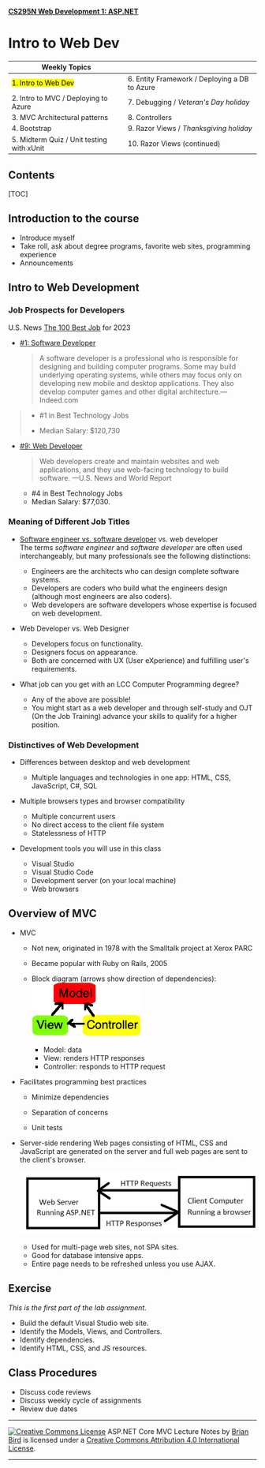 **[CS295N Web Development 1: ASP.NET](http://lcc-cit.github.io/CS295N-CourseMaterials/)**

# Intro to Web Dev

| Weekly Topics                             |                                               |
| ----------------------------------------- | --------------------------------------------- |
| <mark>1. Intro to Web Dev</mark>          | 6. Entity Framework / Deploying a DB to Azure |
| 2. Intro to MVC / Deploying to Azure      | 7. Debugging / *Veteran's Day holiday*        |
| 3. MVC Architectural patterns             | 8. Controllers                                |
| 4. Bootstrap                              | 9. Razor Views / *Thanksgiving holiday*       |
| 5. Midterm Quiz / Unit testing with xUnit | 10. Razor Views (continued)                   |

## Contents

[TOC]

## Introduction to the course

- Introduce myself
- Take roll, ask about degree programs, favorite web sites, programming experience
- Announcements 



## Intro to Web Development

### Job Prospects for Developers

U.S. News [The 100 Best Job](https://money.usnews.com/careers/best-jobs/rankings/the-100-best-jobs) for 2023

- [#1: Software Developer](https://money.usnews.com/careers/best-jobs/software-developer)

  > A software developer is a professional who is responsible for designing and building computer programs. Some may build underlying operating systems, while others may focus only on developing new mobile and desktop applications. They also develop computer games and other digital architecture.&mdash;Indeed.com
>
  > - #1 in Best Technology Jobs
  >
  > - Median Salary: $120,730

- [#9: Web Developer](https://money.usnews.com/careers/best-jobs/web-developer)

  > Web developers create and maintain websites and web applications, and they use web-facing technology to build software. &mdash;U.S. News and World Report

  - &#35;4 in Best Technology Jobs
  - Median Salary: $77,030.

### Meaning of Different Job Titles

- [Software engineer vs. software developer](https://www.fullstackacademy.com/blog/software-engineer-vs-software-developer) vs. web developer  
  The terms *software engineer* and *software developer* are often used interchangeably, but many professionals see the following distinctions:
  - Engineers are the architects who can design complete software systems.
  - Developers are coders who build what the engineers design (although most engineers are also coders).
  - Web developers are software developers whose expertise is  focused on web development.
- Web Developer vs. Web Designer

  - Developers focus on functionality.
  - Designers focus on appearance.
  - Both are concerned with UX (User eXperience) and fulfilling user's requirements.
- What job can you get with an LCC Computer Programming degree?

  - Any of the above are possible!
  - You might start as a web developer and through self-study and OJT (On the Job Training) advance your skills to qualify for a higher position.

### Distinctives of Web Development

- Differences between desktop and web development

  - Multiple languages and technologies in one app: HTML, CSS, JavaScript, C#, SQL
  
- Multiple browsers types and browser compatibility
  - Multiple concurrent users
  - No direct access to the client file system
  - Statelessness of HTTP
  
- Development tools you will use in this class

  - Visual Studio
  - Visual Studio Code
  - Development server (on your local machine)
  - Web browsers



## Overview of MVC

- MVC
  - Not new, originated in 1978 with the Smalltalk project at Xerox PARC
  - Became popular with Ruby on Rails, 2005
  - Block diagram (arrows show direction of dependencies):
    ![](../MVC.png)         

    - Model: data
    - View: renders HTTP responses
    - Controller: responds to HTTP request
  
- Facilitates programming best practices

  - Minimize dependencies
  - Separation of concerns

  - Unit tests

- Server-side rendering
  Web pages consisting of HTML, CSS and JavaScript are generated on the server and full web pages are sent to the client's browser.
  
  ![](ServerAndClient.png)
  
  - Used for multi-page web sites, not SPA sites.
  - Good for database intensive apps.
  - Entire page needs to be refreshed unless you use AJAX.

## Exercise 

*This is the first part of the lab assignment.*

- Build the default Visual Studio web site.
- Identify the Models, Views, and Controllers.
- Identify dependencies.
- Identify HTML, CSS, and JS resources.

## Class Procedures

- Discuss code reviews
- Discuss weekly cycle of assignments 
- Review due dates

------

[![Creative Commons License](https://i.creativecommons.org/l/by/4.0/88x31.png)](http://creativecommons.org/licenses/by/4.0/)
ASP.NET Core MVC Lecture Notes by [Brian Bird](https://profbird.dev) is licensed under a [Creative Commons Attribution 4.0 International License](http://creativecommons.org/licenses/by/4.0/). 

------

